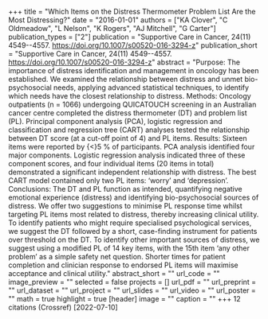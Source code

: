 +++
title = "Which Items on the Distress Thermometer Problem List Are the Most Distressing?"
date = "2016-01-01"
authors = ["KA Clover", "C Oldmeadow", "L Nelson", "K Rogers", "AJ Mitchell", "G Carter"]
publication_types = ["2"]
publication = "Supportive Care in Cancer, 24(11) 4549--4557. https://doi.org/10.1007/s00520-016-3294-z"
publication_short = "Supportive Care in Cancer, 24(11) 4549--4557. https://doi.org/10.1007/s00520-016-3294-z"
abstract = "Purpose: The importance of distress identification and management in oncology has been established. We examined the relationship between distress and unmet bio-psychosocial needs, applying advanced statistical techniques, to identify which needs have the closest relationship to distress. Methods: Oncology outpatients (n = 1066) undergoing QUICATOUCH screening in an Australian cancer centre completed the distress thermometer (DT) and problem list (PL). Principal component analysis (PCA), logistic regression and classification and regression tree (CART) analyses tested the relationship between DT score (at a cut-off point of 4) and PL items. Results: Sixteen items were reported by {$<$}5 % of participants. PCA analysis identified four major components. Logistic regression analysis indicated three of these component scores, and four individual items (20 items in total) demonstrated a significant independent relationship with distress. The best CART model contained only two PL items: ‘worry’ and ‘depression’. Conclusions: The DT and PL function as intended, quantifying negative emotional experience (distress) and identifying bio-psychosocial sources of distress. We offer two suggestions to minimise PL response time whilst targeting PL items most related to distress, thereby increasing clinical utility. To identify patients who might require specialised psychological services, we suggest the DT followed by a short, case-finding instrument for patients over threshold on the DT. To identify other important sources of distress, we suggest using a modified PL of 14 key items, with the 15th item ‘any other problem’ as a simple safety net question. Shorter times for patient completion and clinician response to endorsed PL items will maximise acceptance and clinical utility."
abstract_short = ""
url_code = ""
image_preview = ""
selected = false
projects = []
url_pdf = ""
url_preprint = ""
url_dataset = ""
url_project = ""
url_slides = ""
url_video = ""
url_poster = ""
math = true
highlight = true
[header]
image = ""
caption = ""
+++
12 citations (Crossref) [2022-07-10]
